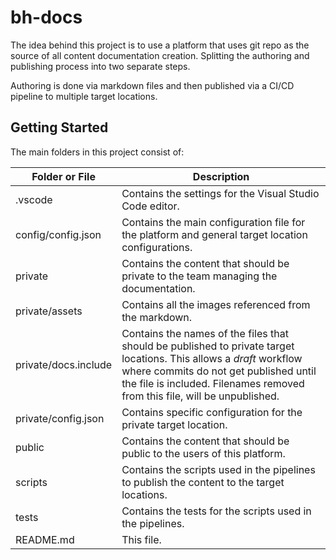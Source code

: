 # bh-docs

The idea behind this project is to use a platform that uses git repo as the source of all content documentation creation.
Splitting the authoring and publishing process into two separate steps.

Authoring is done via markdown files and then published via a CI/CD pipeline to multiple target locations.

## Getting Started

The main folders in this project consist of:

| Folder or File | Description |
| --- | --- |
| .vscode | Contains the settings for the Visual Studio Code editor. |
| config/config.json | Contains the main configuration file for the platform and general target location configurations. |
| private | Contains the content that should be private to the team managing the documentation. |
| private/assets | Contains all the images referenced from the markdown. |
| private/docs.include | Contains the names of the files that should be published to private target locations. This allows a *draft* workflow where commits do not get published until the file is included. Filenames removed from this file, will be unpublished. |
| private/config.json | Contains specific configuration for the private target location. |
| public | Contains the content that should be public to the users of this platform. |
| scripts | Contains the scripts used in the pipelines to publish the content to the target locations. |
| tests | Contains the tests for the scripts used in the pipelines. |
| README.md | This file. |
